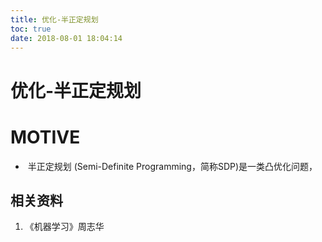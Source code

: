 ```yaml
---
title: 优化-半正定规划
toc: true
date: 2018-08-01 18:04:14
---
```

# 优化-半正定规划



# MOTIVE

*  半正定规划 (Semi-Definite Programming，简称SDP)是一类凸优化问题，












## 相关资料

1. 《机器学习》周志华
